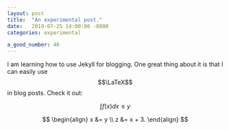 ```yaml
---
layout: post
title:  "An experimental post."
date:   2019-07-25 14:00:00 -0800
categories: experimental

a_good_number: 40
---
```


I am learning how to use Jekyll for blogging.  One great thing about it is that
I can easily use $$\LaTeX$$ in blog posts.  Check it out:

$$ \int f(x) dx \le y $$

$$
\begin{align}
x &= y \\
z &= x + 3.
\end{align}
$$
